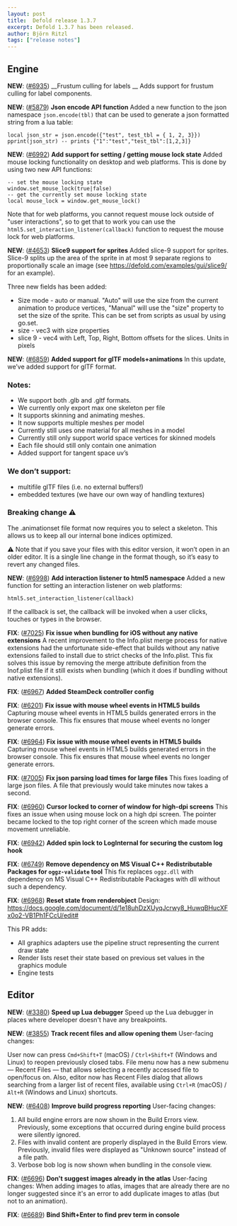 ```yaml
---
layout: post
title:  Defold release 1.3.7
excerpt: Defold 1.3.7 has been released.
author: Björn Ritzl
tags: ["release notes"]
---
```


## Engine
__NEW__: ([#6935](https://github.com/defold/defold/issues/6935)) __Frustum culling for labels __ 
Adds support for frustum culling for label components.

__NEW__: ([#5879](https://github.com/defold/defold/issues/5879)) __Json encode API function__ 
Added a new function to the json namespace `json.encode(tbl)` that can be used to generate a json formatted string from a lua table:

```
local json_str = json.encode({"test", test_tbl = { 1, 2, 3}})
pprint(json_str) -- prints {"1":"test","test_tbl":[1,2,3]}
```

__NEW__: ([#6992](https://github.com/defold/defold/issues/6992)) __Add support for setting / getting mouse lock state__ 
Added mouse locking functionality on desktop and web platforms. This is done by using two new API functions:

```
-- set the mouse locking state
window.set_mouse_lock(true|false)
-- get the currently set mouse locking state
local mouse_lock = window.get_mouse_lock()
```

Note that for web platforms, you cannot request mouse lock outside of "user interactions", so to get that to work you can use the `html5.set_interaction_listener(callback)` function to request the mouse lock for web platforms.

__NEW__: ([#4653](https://github.com/defold/defold/issues/4653)) __Slice9 support for sprites__ 
Added slice-9 support for sprites. Slice-9 splits up the area of the sprite in at most 9 separate regions to proportionally scale an image (see https://defold.com/examples/gui/slice9/ for an example).

Three new fields has been added:
* Size mode - auto or manual. "Auto" will use the size from the current animation to produce vertices, "Manual" will use the "size" property to set the size of the sprite. This can be set from scripts as usual by using go.set.
* size - vec3 with size properties
* slice 9 - vec4 with Left, Top, Right, Bottom offsets for the slices. Units in pixels

__NEW__: ([#6859](https://github.com/defold/defold/pull/6859)) __Added support for glTF models+animations__ 
In this update, we’ve added support for glTF format.
### Notes:

* We support both .glb and .gltf formats.
* We currently only export max one skeleton per file
* It supports skinning and animating meshes.
* It now supports multiple meshes per model
* Currently still uses one material for all meshes in a model
* Currently still only support world space vertices for skinned models
* Each file should still only contain one animation
* Added support for tangent space uv’s

### We don’t support:

* multifile glTF files (i.e. no external buffers!)
* embedded textures (we have our own way of handling textures)

### Breaking change ⚠️ 

The .animationset file format now requires you to select a skeleton.
This allows us to keep all our internal bone indices optimized.

:warning: Note that if you save your files with this editor version, it won’t open in an older editor. It is a single line change in the format though, so it’s easy to revert any changed files.

__NEW__: ([#6998](https://github.com/defold/defold/issues/6998)) __Add interaction listener to html5 namespace__ 
Added a new function for setting an interaction listener on web platforms:

`html5.set_interaction_listener(callback)`

If the callback is set, the callback will be invoked when a user clicks, touches or types in the browser.

__FIX__: ([#7025](https://github.com/defold/defold/issues/7025)) __Fix issue when bundling for iOS without any native extensions__ 
A recent improvement to the Info.plist merge process for native extensions had the unfortunate side-effect that builds without any native extensions failed to install due to strict checks of the Info.plist. This fix solves this issue by removing the merge attribute definition from the Inof.plist file if it still exists when bundling (which it does if bundling without native extensions).

__FIX__: ([#6967](https://github.com/defold/defold/pull/6967)) __Added SteamDeck controller config__ 


__FIX__: ([#6201](https://github.com/defold/defold/issues/6201)) __Fix issue with mouse wheel events in HTML5 builds__ 
Capturing mouse wheel events in HTML5 builds generated errors in the browser console. This fix ensures that mouse wheel events no longer generate errors.

__FIX__: ([#6964](https://github.com/defold/defold/issues/6964)) __Fix issue with mouse wheel events in HTML5 builds__ 
Capturing mouse wheel events in HTML5 builds generated errors in the browser console. This fix ensures that mouse wheel events no longer generate errors.

__FIX__: ([#7005](https://github.com/defold/defold/issues/7005)) __Fix json parsing load times for large files__ 
This fixes loading of large json files. A file that previously would take minutes now takes a second.

__FIX__: ([#6960](https://github.com/defold/defold/issues/6960)) __Cursor locked to corner of window for high-dpi screens__ 
This fixes an issue when using mouse lock on a high dpi screen. The pointer became locked to the top right corner of the screen which made mouse movement unreliable.

__FIX__: ([#6942](https://github.com/defold/defold/issues/6942)) __Added spin lock to LogInternal for securing the custom log hook__ 


__FIX__: ([#6749](https://github.com/defold/defold/issues/6749)) __Remove dependency on MS Visual C++ Redistributable Packages for `oggz-validate` tool__ 
This fix replaces `oggz.dll` with dependency on MS Visual C++ Redistributable Packages with dll without such a dependency.

__FIX__: ([#6968](https://github.com/defold/defold/pull/6968)) __Reset state from renderobject__ 
Design: https://docs.google.com/document/d/1e18uhDzXUyqJcrwy8_HuwqBHucXFx0o2-VB1Ph1FCcU/edit#

This PR adds:
* All graphics adapters use the pipeline struct representing the current draw state
* Render lists reset their state based on previous set values in the graphics module
* Engine tests


## Editor
__NEW__: ([#3380](https://github.com/defold/defold/issues/3380)) __Speed up Lua debugger__ 
Speed up the Lua debugger in places where developer doesn't have any breakpoints.

__NEW__: ([#3855](https://github.com/defold/defold/issues/3855)) __Track recent files and allow opening them__ 
User-facing changes:

User now can press `Cmd+Shift+T` (macOS) / `Ctrl+Shift+T` (Windows and Linux) to reopen previously closed tabs. File menu now has a new submenu — Recent Files — that allows selecting a recently accessed file to open/focus on. Also, editor now has Recent Files dialog that allows searching from a larger list of recent files, available using `Ctrl+R` (macOS) / `Alt+R` (Windows and Linux) shortcuts.

__NEW__: ([#6408](https://github.com/defold/defold/issues/6408)) __Improve build progress reporting__ 
User-facing changes:
1. All build engine errors are now shown in the Build Errors view. Previously, some exceptions that occurred during engine build process were silently ignored.
2. Files with invalid content are properly displayed in the Build Errors view. Previously, invalid files were displayed as "Unknown source" instead of a file path.
3. Verbose bob log is now shown when bundling in the console view.

__FIX__: ([#6696](https://github.com/defold/defold/issues/6696)) __Don't suggest images already in the atlas__ 
User-facing changes:
When adding images to atlas, images that are already there are no longer suggested since it's an error to add duplicate images to atlas (but not to an animation).

__FIX__: ([#6689](https://github.com/defold/defold/issues/6689)) __Bind Shift+Enter to find prev term in console__ 


